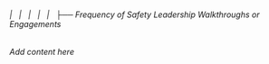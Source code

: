 ###### |   |   |   |   |   ├── Frequency of Safety Leadership Walkthroughs or Engagements

*Add content here*